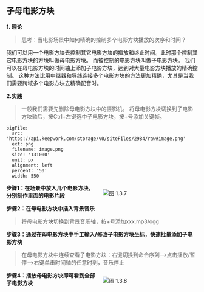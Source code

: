  

## 子母电影方块


**1. 理论**
>思考：当电影场景中如何精确的控制多个电影方块播放的次序和时间？

我们可以用一个电影方块去控制其它电影方块的播放和终止时间。此时那个控制其它电影方块的方块叫做母电影方块。 
而被控制的电影方块叫做子电影方块。 我们可以在母电影方块的时间轴上添加子电影方块，达到对大量电影方块播放的精确控制。
这种方法比用中继器和导线连接多个电影方块的方法更加精确，尤其是当我们需要跨域多个电影方块去精确配音时。

**2.实践**
> 一般我们需要先删除母电影方块中的摄影机。
> 将母电影方块切换到子电影方块轴后，按Ctrl+左键选中子电影方块，按+号添加关键帧。
 
```@BigFile
bigFile:
  src: 'https://api.keepwork.com/storage/v0/siteFiles/2984/raw#image.png'
  ext: png
  filename: image.png
  size: '131000'
  unit: px
  alignment: left
  percent: '50'
  width: 550

```

<div style="float:right;margin-left:10px;width:250px">
  
![图 1.3.7](https://api.keepwork.com/storage/v0/siteFiles/2988/raw#gol_block.png)
  
</div>

**步骤1：在场景中放入几个电影方块，分别制作里面的电影片段**

**步骤2：在母电影方块中插入背景音乐**

> 将母电影方块切换到背景音乐轴，按+号添加xxx.mp3/ogg


**步骤3：通过在母电影方块中手工输入/修改子电影方块坐标，快速批量添加子电影方块**

> 在母电影方块中连续查看子电影方块：右键切换到命令序列–>点击播放/暂停–>右键单击时间轴的任意时刻，音乐停止

<div style="clear:both"/>
<div style="float:right;margin-left:10px;width:250px">
  
![图 1.3.8](https://api.keepwork.com/storage/v0/siteFiles/2990/raw#gol_block.png)
  
</div>

**步骤4：播放母电影方块即可看到全部子电影方块**